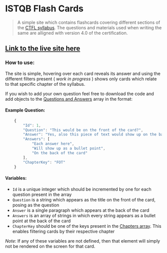 # ISTQB Flash Cards

> A simple site which contains flashcards covering different sections of the [CTFL syllabus](https://www.istqb.org/certifications/certified-tester-foundation-level). The questions and materials used when writing the same are alligned with version 4.0 of the certification.

## [Link to the live site here](https://kralmarko123.github.io/istqb-flash-cards/)

### How to use:

The site is simple, hovering over each card reveals its answer and using the different filters present ( _work in progress_ ) shows only cards which relate to that specific chapter of the syllabus.

If you wish to add your own question feel free to download the code and add objects to the [Questions and Answers](./src/data/QuesionsAndAnswers.json) array in the format:

#### Example Question:

```js
    {
		"Id": 1,
		"Question": "This would be on the front of the card?",
		"Answer": "Yes, also this piece of text would show up on the back as a single paragraph",
		"Answers": [
			"Each answer here",
			"Will show up as a bullet point",
			"On the back of the card"
		],
		"ChapterKey": "FOT"
	}
```

#### Variables:

- `Id` is a unique integer which should be incremented by one for each question present in the array
- `Question` is a string which appears as the title on the front of the card, posing as the question
- `Answer` is a single paragraph which appears at the back of the card
- `Answers` is an array of strings in which every string appears as a bullet point at the back of the card
- `ChapterKey` should be one of the keys present in the [Chapters array](./src/data/Chapters.json). This enables filtering cards by their respective chapter

_Note_: If any of these variables are not defined, then that element will simply not be rendered on the screen for that card.
